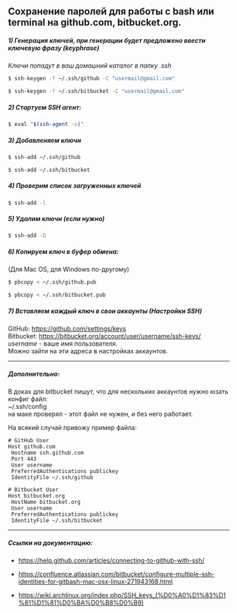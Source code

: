 
## Сохранение паролей для работы с bash или terminal на github.com, bitbucket.org.  


##### 1) Генерация ключей, при генерации будет предложено ввести ключевую фразу (keyphrase)  
*Ключи попадут в ваш домашний каталог в папку .ssh*  
```bash
$ ssh-keygen -f ~/.ssh/github -C "usermail@gmail.com"
```
```bash
$ ssh-keygen -f ~/.ssh/bitbucket -C "usermail@gmail.com"
```

##### 2) Стартуем SSH агент:
```bash
$ eval "$(ssh-agent -s)"
```

##### 3) Добавленяем ключи
```bash
$ ssh-add ~/.ssh/github
```
```bash
$ ssh-add ~/.ssh/bitbucket
```

##### 4) Проверим список загруженных ключей
```bash
$ ssh-add -l
```

##### 5) Удалим ключи (если нужно) 
```bash
$ ssh-add -D
```

##### 6) Копируем ключ в буфер обмена:  
(Для Mac OS, для Windows по-другому) 
```bash
$ pbcopy < ~/.ssh/github.pub 
```
```bash
$ pbcopy < ~/.ssh/bitbucket.pub
```

##### 7) Вставляем каждый ключ в свои аккаунты (Настройки SSH)  

GitHub: https://github.com/settings/keys  
Bitbucket: https://bitbucket.org/account/user/username/ssh-keys/  
*username* - ваше имя пользователя.    
Можно зайти на эти адреса в настройках аккаунтов. 

---

##### Дополнительно: 

В доках для bitbucket пишут, что для нескольких аккаунтов нужно юзать конфиг файл:  
~/.ssh/config   
на маке проверял - этот файл не нужен, и без него работает. 

На всякий случай привожу пример файла: 

```
# GitHub User 
Host github.com
 Hostname ssh.github.com
 Port 443
 User username
 PreferredAuthentications publickey
 IdentityFile ~/.ssh/github

# Bitbucket User
Host bitbucket.org
 HostName bitbucket.org
 User username
 PreferredAuthentications publickey
 IdentityFile ~/.ssh/bitbucket
```

---
##### Ссылки на документацию:  
- https://help.github.com/articles/connecting-to-github-with-ssh/  

- https://confluence.atlassian.com/bitbucket/configure-multiple-ssh-identities-for-gitbash-mac-osx-linux-271943168.html  

- https://wiki.archlinux.org/index.php/SSH_keys_(%D0%A0%D1%83%D1%81%D1%81%D0%BA%D0%B8%D0%B9)  





